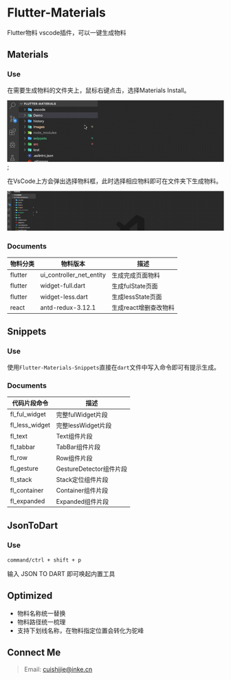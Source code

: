 # Flutter-Materials

Flutter物料 vscode插件，可以一键生成物料

## Materials

### Use

在需要生成物料的文件夹上，鼠标右键点击，选择Materials Install。

![](images/operate_1.gif);

在VsCode上方会弹出选择物料框，此时选择相应物料即可在文件夹下生成物料。

![](images/operate_2.gif)

### Documents

| 物料分类 | 物料版本 | 描述 |
| --- | --- | --- |
| flutter | ui_controller_net_entity | 生成完成页面物料 |
| flutter | widget-full.dart | 生成fulState页面 |
| flutter | widget-less.dart | 生成lessState页面 |
| react | antd-redux-3.12.1 | 生成react增删查改物料 |

## Snippets

### Use

使用`Flutter-Materials-Snippets`直接在`dart`文件中写入命令即可有提示生成。

### Documents

| 代码片段命令 | 描述 |
| --- | --- |
| fl_ful_widget | 完整fulWidget片段 |
| fl_less_widget | 完整lessWidget片段 |
| fl_text | Text组件片段 |
| fl_tabbar | TabBar组件片段 |
| fl_row | Row组件片段 |
| fl_gesture | GestureDetector组件片段 |
| fl_stack | Stack定位组件片段 |
| fl_container | Container组件片段 |
| fl_expanded | Expanded组件片段 |

## JsonToDart

### Use

```shell
command/ctrl + shift + p
```
输入 JSON TO DART 即可唤起内置工具

## Optimized

- 物料名称统一替换
- 物料路径统一梳理
- 支持下划线名称，在物料指定位置会转化为驼峰

## Connect Me

> Email: cuishijie@inke.cn